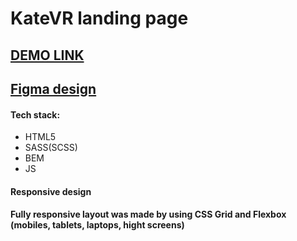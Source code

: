 # KateVR landing page

## [DEMO LINK](https://Sasha-Krasnoshchokov.github.io/layout_KateVR/)
## [Figma design](https://www.figma.com/file/hhtGde1r4hMr5wghrKm6vl/KatVR?node-id=159%3A0)

#### Tech stack: 
- HTML5
- SASS(SCSS)
- BEM
- JS
#### Responsive design
#### Fully responsive layout was made by using CSS Grid and Flexbox (mobiles, tablets, laptops, hight screens)
